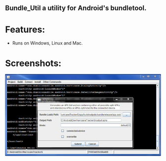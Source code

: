 
## Bundle_Util a utility for Android's bundletool.

# Features:

* Runs on Windows, Linux and Mac.

# Screenshots:

<img src="images/Bundle_Util.jpg" width="550"/>


